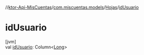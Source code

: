 //[ktor-Api-MisCuentas](../../../index.md)/[com.miscuentas.models](../index.md)/[Hojas](index.md)/[idUsuario](id-usuario.md)

# idUsuario

[jvm]\
val [idUsuario](id-usuario.md): Column&lt;[Long](https://kotlinlang.org/api/latest/jvm/stdlib/kotlin/-long/index.html)&gt;

